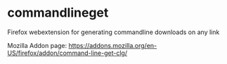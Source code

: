 # commandlineget
Firefox webextension for generating commandline downloads on any link

Mozilla Addon page:
https://addons.mozilla.org/en-US/firefox/addon/command-line-get-clg/
